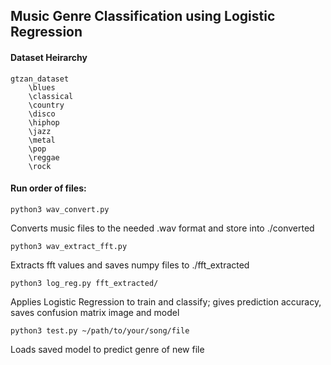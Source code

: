 ## Music Genre Classification using Logistic Regression

#### Dataset Heirarchy
```
gtzan_dataset
	\blues
	\classical
	\country
	\disco
	\hiphop
	\jazz
	\metal
	\pop
	\reggae
	\rock
```

#### Run order of files:

```
python3 wav_convert.py
```
Converts music files to the needed .wav format and store into ./converted  

```
python3 wav_extract_fft.py
```
Extracts fft values and saves numpy files to ./fft_extracted  

```
python3 log_reg.py fft_extracted/
```
Applies Logistic Regression to train and classify; gives prediction accuracy, saves confusion matrix image and model  

```
python3 test.py ~/path/to/your/song/file
```
Loads saved model to predict genre of new file  

